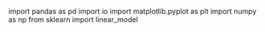 import pandas as pd
import io
import matplotlib.pyplot as plt
import numpy as np
from sklearn import linear_model
